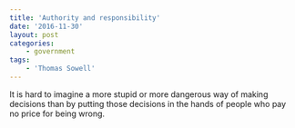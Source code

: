```yaml
---
title: 'Authority and responsibility'
date: '2016-11-30'
layout: post
categories:
    - government
tags:
    - 'Thomas Sowell'
---
```


It is hard to imagine a more stupid or more dangerous way of making decisions than by putting those decisions in the hands of people who pay no price for being wrong.
